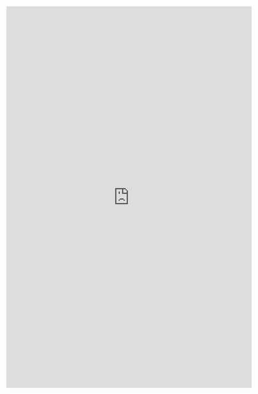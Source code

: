 <!doctype html>

<html>
	<head>
		<title>jsauthority.com domain for sale</title>
	</head>
	<body>
		<iframe src="https://docs.google.com/forms/d/e/1FAIpQLSf3fk-Oni_-R53PwabjhIAWdmDk86eJdoNAnvQjizjfLiJANA/viewform?embedded=true" width="640" height="995" frameborder="0" marginheight="0" marginwidth="0">Loading…</iframe>
	</body>
</html>
